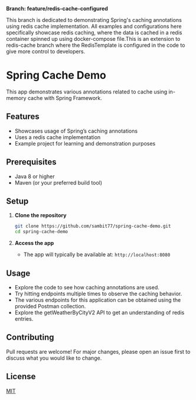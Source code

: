 **Branch: feature/redis-cache-configured**

This branch is dedicated to demonstrating Spring's caching annotations using redis cache implementation. All examples and configurations here specifically showcase redis caching, where the data is cached in a redis container spinned up using docker-compose file.This is an extension to redis-cache branch where the RedisTemplate is configured in the code to give more control to developers.

# Spring Cache Demo

This app demonstrates various annotations related to cache using in-memory cache with Spring Framework.

## Features

- Showcases usage of Spring’s caching annotations
- Uses a redis cache implementation
- Example project for learning and demonstration purposes

## Prerequisites

- Java 8 or higher
- Maven (or your preferred build tool)

## Setup

1. **Clone the repository**
   ```bash
   git clone https://github.com/sambit77/spring-cache-demo.git
   cd spring-cache-demo
   ```

2. **Access the app**
   - The app will typically be available at: `http://localhost:8080`

## Usage

- Explore the code to see how caching annotations are used.
- Try hitting endpoints multiple times to observe the caching behavior.
- The various endpoints for this application can be obtained using the provided Postman collection.
- Explore the getWeatherByCityV2 API to get an understanding of redis entries.

## Contributing

Pull requests are welcome! For major changes, please open an issue first to discuss what you would like to change.

## License

[MIT](LICENSE)
